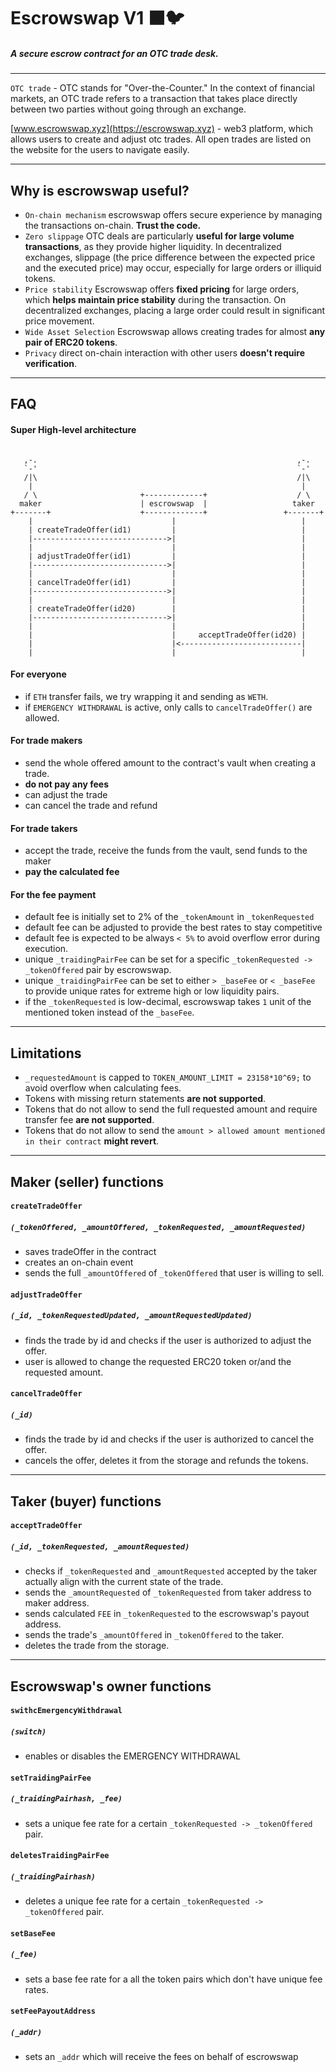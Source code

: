 # Escrowswap V1 ⬛️🐦

##### A secure escrow contract for an OTC trade desk.

---

`OTC trade` - OTC stands for "Over-the-Counter." In the context of financial markets, an OTC trade refers to a transaction that takes place directly between two parties without going through an exchange.

[www.escrowswap.xyz](https://escrowswap.xyz) - web3 platform, which allows users to create and adjust otc trades. All open trades are listed on the website for the users to navigate easily.

---
## Why is escrowswap useful?
- `On-chain mechanism` escrowswap offers secure experience by managing the transactions on-chain. **Trust the code.**
- `Zero slippage` OTC deals are particularly **useful for large volume transactions**, as they provide higher liquidity. In decentralized exchanges, slippage (the price difference between the expected price and the executed price) may occur, especially for large orders or illiquid tokens.
- `Price stability` Escrowswap offers **fixed pricing** for large orders, which **helps maintain price stability** during the transaction. On decentralized exchanges, placing a large order could result in significant price movement.
- `Wide Asset Selection` Escrowswap allows creating trades for almost **any pair of ERC20 tokens**.
- `Privacy` direct on-chain interaction with other users **doesn't require verification**.

---
## FAQ

#### Super High-level architecture
```

   ,-.                                                          ,-. 
   `-'                                                          `-'
   /|\                                                          /|\
    |                                                            |
   / \                       +-------------+                    / \
  maker                      | escrowswap  |                   taker 
+-------+                    +-------------+                 +-------+
    |                               |                            |
    | createTradeOffer(id1)         |                            |
    |------------------------------>|                            |
    |                               |                            |
    | adjustTradeOffer(id1)         |                            |
    |------------------------------>|                            |
    |                               |                            |
    | cancelTradeOffer(id1)         |                            |
    |------------------------------>|                            |
    |                               |                            |
    | createTradeOffer(id20)        |                            |
    |------------------------------>|                            |
    |                               |                            |
    |                               |     acceptTradeOffer(id20) |
    |                               |<---------------------------|
    |                               |                            |
```

#### For everyone
- if `ETH` transfer fails, we try wrapping it and sending as `WETH`.
- if `EMERGENCY WITHDRAWAL` is active, only calls to `cancelTradeOffer()` are allowed.

#### For trade makers
- send the whole offered amount to the contract's vault when creating a trade.
- **do not pay any fees**
- can adjust the trade
- can cancel the trade and refund

#### For trade takers
- accept the trade, receive the funds from the vault, send funds to the maker
- **pay the calculated fee**

#### For the fee payment
- default fee is initially set to 2% of the `_tokenAmount` in `_tokenRequested`
- default fee can be adjusted to provide the best rates to stay competitive
- default fee is expected to be always `< 5%` to avoid overflow error during execution.
- unique `_traidingPairFee` can be set for a specific `_tokenRequested -> _tokenOffered` pair by escrowswap.
- unique `_traidingPairFee` can be set to either `> _baseFee` or `< _baseFee` to provide unique rates for extreme high or low liquidity pairs.
- if the `_tokenRequested` is low-decimal, escrowswap takes `1` unit of the mentioned token instead of the `_baseFee`.

---
## Limitations
- `_requestedAmount` is capped to `TOKEN_AMOUNT_LIMIT = 23158*10^69;` to avoid overflow when calculating fees.
- Tokens with missing return statements **are not supported**.
- Tokens that do not allow to send the full requested amount and require transfer fee **are not supported**.
- Tokens that do not allow to send the `amount > allowed amount mentioned in their contract` **might revert**. 

---
## Maker (seller) functions
#### `createTradeOffer`
##### `(_tokenOffered, _amountOffered, _tokenRequested, _amountRequested)`
- saves tradeOffer in the contract
- creates an on-chain event
- sends the full `_amountOffered` of `_tokenOffered` that user is willing to sell.

#### `adjustTradeOffer`
##### `(_id, _tokenRequestedUpdated, _amountRequestedUpdated)`
- finds the trade by id and checks if the user is authorized to adjust the offer.
- user is allowed to change the requested ERC20 token or/and the requested amount.

#### `cancelTradeOffer`
##### `(_id)`
- finds the trade by id and checks if the user is authorized to cancel the offer.
- cancels the offer, deletes it from the storage and refunds the tokens.

---

## Taker (buyer) functions

#### `acceptTradeOffer`
##### `(_id, _tokenRequested, _amountRequested)`
- checks if `_tokenRequested` and `_amountRequested` accepted by the taker actually align with the current state of the trade.
- sends the `_amountRequested` of `_tokenRequested` from taker address to maker address.
- sends calculated `FEE` in `_tokenRequested` to the escrowswap's payout address.
- sends the trade's `_amountOffered` in `_tokenOffered` to the taker.
- deletes the trade from the storage.

---

## Escrowswap's owner functions

#### `swithcEmergencyWithdrawal`
##### `(switch)`
- enables or disables the EMERGENCY WITHDRAWAL

#### `setTraidingPairFee`
##### `(_traidingPairhash, _fee)`
- sets a unique fee rate for a certain `_tokenRequested -> _tokenOffered` pair.

#### `deletesTraidingPairFee`
##### `(_traidingPairhash)`
- deletes a unique fee rate for a certain `_tokenRequested -> _tokenOffered` pair.

#### `setBaseFee`
##### `(_fee)`
- sets a base fee rate for a all the token pairs which don't have unique fee rates.

#### `setFeePayoutAddress`
##### `(_addr)`
- sets an `_addr` which will receive the fees on behalf of escrowswap
